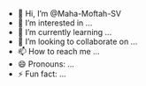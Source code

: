 - 👋 Hi, I’m @Maha-Moftah-SV
- 👀 I’m interested in ...
- 🌱 I’m currently learning ...
- 💞️ I’m looking to collaborate on ...
- 📫 How to reach me ...
- 😄 Pronouns: ...
- ⚡ Fun fact: ...

<!---
Maha-Moftah-SV/Maha-Moftah-SV is a ✨ special ✨ repository because its `README.md` (this file) appears on your GitHub profile.
You can click the Preview link to take a look at your changes.
--->
